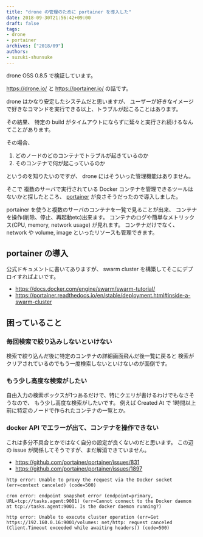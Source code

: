 ```yaml
---
title: "drone の管理のために portainer を導入した"
date: 2018-09-30T21:56:42+09:00
draft: false
tags:
- drone
- portainer
archives: ["2018/09"]
authors:
- suzuki-shunsuke
---
```


drone OSS 0.8.5 で検証しています。

https://drone.io/ と https://portainer.io/ の話です。

drone はかなり安定したシステムだと思いますが、
ユーザーが好きなイメージで好きなコマンドを実行できる以上、トラブルが起こることはあります。

その結果、 特定の build がタイムアウトにならずに延々と実行され続けるなんてことがあります。

その場合、

1. どのノードのどのコンテナでトラブルが起きているのか
2. そのコンテナで何が起こっているのか

というのを知りたいのですが、 drone にはそういった管理機能はありません。

そこで 複数のサーバで実行されている Docker コンテナを管理できるツールはないかと探したところ、
[portainer](https://portainer.readthedocs.io/en/stable/) が良さそうだったので導入しました。

portainer を使うと複数のサーバのコンテナを一覧で見ることが出来、
コンテナを操作(削除、停止、再起動etc)出来ます。
コンテナのログや簡単なメトリックス(CPU, memory, network usage) が見れます。
コンテナだけでなく、network や volume, image といったリソースも管理できます。

## portainer の導入

公式ドキュメントに書いてありますが、 swarm cluster を構築してそこにデプロイすればよいです。

* https://docs.docker.com/engine/swarm/swarm-tutorial/
* https://portainer.readthedocs.io/en/stable/deployment.html#inside-a-swarm-cluster

## 困っていること

### 毎回検索で絞り込みしないといけない

検索で絞り込んだ後に特定のコンテナの詳細画面飛んだ後一覧に戻ると
検索がクリアされているのでもう一度検索しないといけないのが面倒です。

### もう少し高度な検索がしたい

自由入力の検索ボックスが1つあるだけで、特にクエリが書けるわけでもなさそうなので、
もう少し高度な検索がしたいです。
例えば Created At で 1時間以上前に特定のノードで作られたコンテナの一覧とか。

### docker API でエラーが出て、コンテナを操作できない

これは多分不具合とかではなく自分の設定が良くないのだと思います。
この辺の issue が関係してそうですが、まだ解消できていません。

* https://github.com/portainer/portainer/issues/831
* https://github.com/portainer/portainer/issues/1897

```
http error: Unable to proxy the request via the Docker socket (err=context canceled) (code=500)
```

```
cron error: endpoint snapshot error (endpoint=primary, URL=tcp://tasks.agent:9001) (err=Cannot connect to the Docker daemon at tcp://tasks.agent:9001. Is the docker daemon running?)
```

```
http error: Unable to execute cluster operation (err=Get https://192.160.0.16:9001/volumes: net/http: request canceled (Client.Timeout exceeded while awaiting headers)) (code=500)
```
